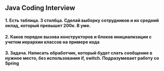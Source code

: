 ## Java Coding Interview

#### 1. Есть таблица. 3 столбца. Сделай выборку сотрудников и их средний оклад, который превышет 200к. В уме.

#### 2. Каков порядок вызова конструкторов и  блоков инициализации с учетом иерархии классов на примере кода

#### 3. Задача. Написать обработчик, который будет слать сообщение в нужное место, без использования if, switch. Подразумевает работу со Spring